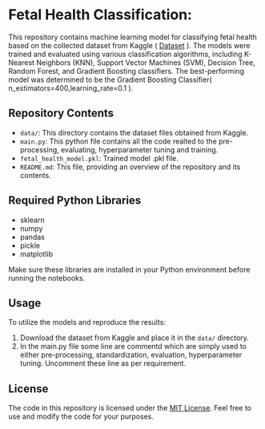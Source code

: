 # Fetal Health Classification:

This repository contains machine learning model for classifying fetal health based on the collected dataset from Kaggle ( [Dataset](https://www.kaggle.com/datasets/andrewmvd/fetal-health-classification) ). The models were trained and evaluated using various classification algorithms, including K-Nearest Neighbors (KNN), Support Vector Machines (SVM), Decision Tree, Random Forest, and Gradient Boosting classifiers. The best-performing model was determined to be the Gradient Boosting Classifier( n_estimators=400,learning_rate=0.1 ).

## Repository Contents

- `data/`: This directory contains the dataset files obtained from Kaggle.
- `main.py`: This python file contains all the code realted to the pre-processing, evaluating, hyperparameter tuning and training.
- `fetal_health_model.pkl`: Trained model .pkl file.
- `README.md`: This file, providing an overview of the repository and its contents.

## Required Python Libraries

- sklearn
- numpy
- pandas
- pickle
- matplotlib

Make sure these libraries are installed in your Python environment before running the notebooks.

## Usage

To utilize the models and reproduce the results:

1. Download the dataset from Kaggle and place it in the `data/` directory.
2. In the main.py file some line are commentd which are simply used to either pre-processing, standardization, evaluation, hyperparameter tuning. Uncomment these line as per requirement.

## License

The code in this repository is licensed under the [MIT License](LICENSE). Feel free to use and modify the code for your purposes.
